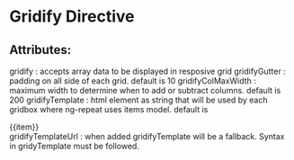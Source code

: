 Gridify Directive
====

Attributes:
----
gridify : accepts array data to be displayed in resposive grid
gridifyGutter : padding on all side of each grid. default is 10
gridifyColMaxWidth : maximum width to determine when to add or subtract columns. default is 200
gridifyTemplate : html element as string that will be used by each gridbox where ng-repeat uses items model. default is <div class="gridy-box item" ng-repeat="item in items track by $index" ng-model="item">{{item}}</div>
gridifyTemplateUrl : when added gridifyTemplate will be a fallback. Syntax in gridyTemplate must be followed.
